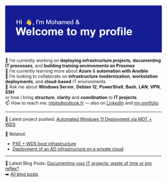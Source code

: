 ![Bannière de mon profil GitHub](header.png)

🔭 I’m currently working on **deploying infrastructure projects**, **documenting IT processes**, and **building training environments on Proxmox**  
🌱 I’m currently learning more about **Azure** & **automation with Ansible**  
👯 I’m looking to collaborate on **infrastructure modernization**, **workstation deployments**, and **cloud-based** IT environments  
💬 Ask me about **Windows Server**, **Debian 12**, **PowerShell**, **Bash**, **LAN**, **VPN**, **SSH**  
or how I bring **structure**, **clarity** and **coordination** to **IT projects**.  
📫 How to reach me: mbits@outlook.fr — also on [LinkedIn](https://www.linkedin.com/in/mb7m/) and [my portfolio](https://mbits.vercel.app)  

---  

🎉 Latest project pushed: [Automated Windows 11 Deployment via MDT + WDS](https://github.com/MB7M/mdt-pxe-proxmox)

🔗 Related:  
- [PXE + WDS boot infrastructure](https://github.com/MB7M/wds-pxe-proxmox)  
- [Deployment of an AD infrastructure on a private cloud](https://github.com/MB7M/Infra-ad-proxmox)

---  

📕 Latest Blog Posts: [Documenting your IT projects: waste of time or pro reflex?](https://mbits.vercel.app/blog/docu-it)   
➡️ [All blog posts](https://mbits.vercel.app/blog)
